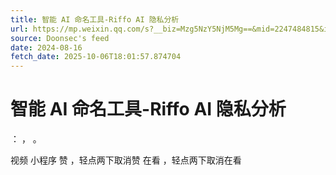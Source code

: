 ```yaml
---
title: 智能 AI 命名工具-Riffo AI 隐私分析
url: https://mp.weixin.qq.com/s?__biz=Mzg5NzY5NjM5Mg==&mid=2247484815&idx=1&sn=ab7f33caa2ee144d18021c9db5cdea81
source: Doonsec's feed
date: 2024-08-16
fetch_date: 2025-10-06T18:01:57.874704
---
```


# 智能 AI 命名工具-Riffo AI 隐私分析

：
，
。

视频
小程序
赞
，轻点两下取消赞
在看
，轻点两下取消在看